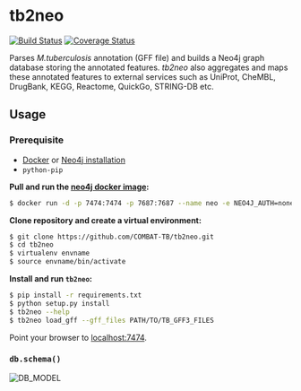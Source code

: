 # tb2neo

[![Build Status](https://travis-ci.org/COMBAT-TB/tb2neo.svg?branch=master)](https://travis-ci.org/COMBAT-TB/tb2neo) [![Coverage Status](https://coveralls.io/repos/github/COMBAT-TB/tb2neo/badge.svg?branch=master)](https://coveralls.io/github/COMBAT-TB/tb2neo?branch=master)

Parses _M.tuberculosis_ annotation (GFF file) and builds a Neo4j graph
database storing the annotated features. _tb2neo_ also aggregates and maps
these annotated features to external services such as UniProt, CheMBL,
DrugBank, KEGG, Reactome, QuickGo, STRING-DB etc.

## Usage

### Prerequisite

- [Docker](https://docs.docker.com/) or [Neo4j installation](https://neo4j.com/docs/getting-started/current/get-started-with-neo4j/)
- `python-pip`

**Pull and run the [neo4j docker image](https://hub.docker.com/_/neo4j/):**

```sh
$ docker run -d -p 7474:7474 -p 7687:7687 --name neo -e NEO4J_AUTH=none -v=$HOME/neo4j/data:/data neo4j:3.5
```

**Clone repository and create a virtual environment:**

```sh
$ git clone https://github.com/COMBAT-TB/tb2neo.git
$ cd tb2neo
$ virtualenv envname
$ source envname/bin/activate
```

**Install and run `tb2neo`:**

```sh
$ pip install -r requirements.txt
$ python setup.py install
$ tb2neo --help
$ tb2neo load_gff --gff_files PATH/TO/TB_GFF3_FILES
```

Point your browser to [localhost:7474](http://localhost:7474]).

### `db.schema()`

![DB_MODEL](https://raw.githubusercontent.com/COMBAT-TB/tb2neo/master/images/dbschema_.png)
